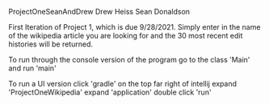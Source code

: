 ProjectOneSeanAndDrew
Drew Heiss
Sean Donaldson



First Iteration of Project 1, which is due 9/28/2021.
Simply enter in the name of the wikipedia article you are looking for and the 30 most recent edit histories will be returned. 

To run through the console version of the program go to the class 'Main' and run 'main'

To run a UI version click 'gradle' on the top far right of intellij
expand 'ProjectOneWikipedia'
expand 'application'
double click 'run'
